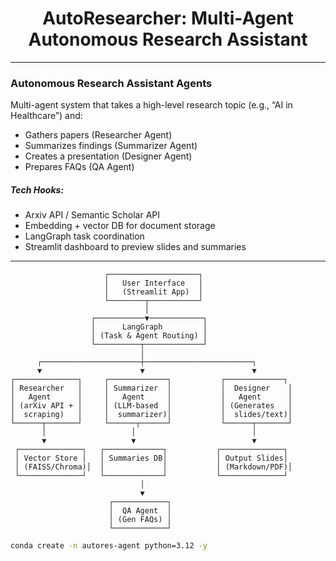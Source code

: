 <h1 align=center> AutoResearcher: Multi-Agent Autonomous Research Assistant </h1>

-----

### Autonomous Research Assistant Agents
Multi-agent system that takes a high-level research topic (e.g., “AI in Healthcare”) and:

- Gathers papers (Researcher Agent)
- Summarizes findings (Summarizer Agent)
- Creates a presentation (Designer Agent)
- Prepares FAQs (QA Agent)

##### Tech Hooks:
- Arxiv API / Semantic Scholar API
- Embedding + vector DB for document storage
- LangGraph task coordination
- Streamlit dashboard to preview slides and summaries
-----


```
                     ┌────────────────────┐
                     │   User Interface   │
                     │   (Streamlit App)  │
                     └────────┬───────────┘
                              │
                  ┌───────────▼────────────┐
                  │      LangGraph         │
                  │ (Task & Agent Routing) │
                  └──────────┬─────────────┘
                             │
      ┌──────────────────────┼────────────────────────┐
      ▼                      ▼                        ▼
┌──────────────┐     ┌─────────────┐           ┌─────────────┐
│ Researcher   │     │ Summarizer  │           │  Designer    │
│   Agent      │     │   Agent     │           │   Agent      │
│ (arXiv API + │     │ (LLM-based  │           │ (Generates   │
│  scraping)   │     │  summarizer)│           │  slides/text)│
└──────┬───────┘     └──────┬──────┘           └──────┬───────┘
       │                   │                          │
       ▼                   ▼                          ▼
 ┌──────────────┐   ┌─────────────┐           ┌──────────────┐
 │ Vector Store │   │ Summaries DB│           │ Output Slides│
 │ (FAISS/Chroma)│  │             │           │ (Markdown/PDF)│
 └──────────────┘   └─────────────┘           └──────────────┘
                             │
                             ▼
                      ┌────────────┐
                      │  QA Agent  │
                      │ (Gen FAQs) │
                      └────────────┘
```



```bash
conda create -n autores-agent python=3.12 -y
```